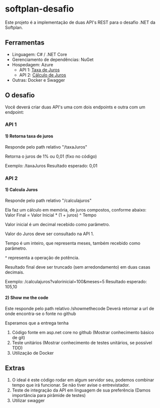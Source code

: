 # softplan-desafio

Este projeto é a implementação de duas API's REST para o desafio .NET da Softplan.

## Ferramentas

* Linguagem: C# / .NET Core
* Gerenciamento de dependências: NuGet
* Hospedagem: Azure
	* API 1: [Taxa de Juros](https://apitaxajuros20190629055121.azurewebsites.net/)
	* API 2: [Cálculo de Juros](https://calculajuros20190629060702.azurewebsites.net/)
* Outras: Docker e Swagger

## O desafio

Você deverá criar duas API's uma com dois endpoints e outra com um endpoint:

###  API 1

#### 1) Retorna taxa de juros
Responde pelo path relativo "/taxaJuros"

Retorna o juros de 1% ou 0,01 (fixo no código)

Exemplo: /taxaJuros
Resultado esperado: 0,01

###  API 2

####  1) Calcula Juros
Responde pelo path relativo "/calculajuros"

Ela faz um cálculo em memória, de juros compostos, conforme abaixo:
Valor Final = Valor Inicial * (1 + juros) ^ Tempo

Valor inicial é um decimal recebido como parâmetro.

Valor do Juros deve ser consultado na API 1.

Tempo é um inteiro, que representa meses, também recebido como parâmetro.

^ representa a operação de potência.

Resultado final deve ser truncado (sem arredondamento) em duas casas decimais.

Exemplo: /calculajuros?valorinicial=100&meses=5
Resultado esperado: 105,10

#### 2) Show me the code
Este responde pelo path relativo /showmethecode
Deverá retornar a url de onde encontra-se o fonte no github

Esperamos que a entrega tenha
1) Código fonte em asp.net core no github (Mostrar conhecimento básico de git)
2) Teste unitários (Mostrar conhecimento de testes unitários, se possível TDD)
3) Utilização de Docker

## Extras
1) O ideal é este código rodar em algum servidor seu, podemos combinar tempo que irá funcionar. Se não tiver avise o entrevistador.
2) Teste de integração da API em linguagem de sua preferência (Damos importância para pirâmide de testes)
3) Utilizar swagger